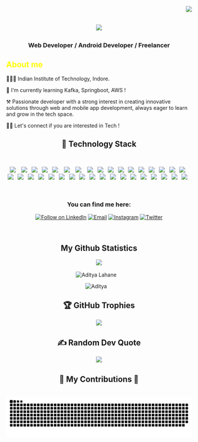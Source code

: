 <img align="right" src="https://visitcount.itsvg.in/api?id=AdityaLahane-2003&icon=8&color=0">
<h1 align="center">
  <img src="https://readme-typing-svg.herokuapp.com/?font=Righteous&size=35&center=true&vCenter=true&width=500&height=70&duration=4000&lines=Hi+There!+👋;+I'm+Aditya+Lahane!;" />
</h1>



<h3 align="center">Web Developer / Android Developer / Freelancer</h3>


<h2 style="color:yellow;"> About me </h2> 

👨🏻‍🎓 Indian Institute of Technology, Indore.
  
🌱 I'm currently learning Kafka, Springboot, AWS ! 

⚒️ Passionate developer with a strong interest in creating innovative solutions through web and mobile app development, always eager to learn and grow in the tech space.

🖐🏻 Let's connect if you are interested in Tech ! 

<h2 align="center"> 🔭 Technology Stack</h2>
<br>
<p align="center">
  <img src="https://img.shields.io/badge/HTML5-E34F26?style=for-the-badge&logo=html5&logoColor=white" />&nbsp;&nbsp;&nbsp;
  <img src="https://img.shields.io/badge/CSS3-1572B6?style=for-the-badge&logo=css3&logoColor=white" />&nbsp;&nbsp; 
  <img src="https://img.shields.io/badge/Bootstrap-563D7C?style=for-the-badge&logo=bootstrap&logoColor=white" />&nbsp;&nbsp; 
   <img src="https://img.shields.io/badge/JavaScript-323330?style=for-the-badge&logo=javascript&logoColor=F7DF1E" />&nbsp;&nbsp;
  <img src="https://img.shields.io/badge/Node.js-339933?style=for-the-badge&logo=nodedotjs&logoColor=white" />&nbsp;&nbsp;&nbsp;
  <img src="https://img.shields.io/badge/Express.js-000000?style=for-the-badge&logo=express&logoColor=white" />&nbsp;&nbsp;&nbsp;
  <img src="https://img.shields.io/badge/React-20232A?style=for-the-badge&logo=react&logoColor=61DAFB" />&nbsp;&nbsp;&nbsp;
  <img src="https://img.shields.io/badge/MongoDB-4EA94B?style=for-the-badge&logo=mongodb&logoColor=white" />&nbsp;&nbsp;
  <img src="https://img.shields.io/badge/Python-3776AB?style=for-the-badge&logo=python&logoColor=white" />&nbsp;&nbsp;
  <img src="https://img.shields.io/badge/npm-CB3837?style=for-the-badge&logo=npm&logoColor=white" />&nbsp;&nbsp;
  <img src="https://img.shields.io/badge/Git-F05032?style=for-the-badge&logo=git&logoColor=white" />&nbsp;&nbsp;
  <img src="https://img.shields.io/badge/GitLab-FC6D26?style=for-the-badge&logo=gitlab&logoColor=white" />&nbsp;&nbsp;
  <img src="https://img.shields.io/badge/Docker-2496ED?style=for-the-badge&logo=docker&logoColor=white" />&nbsp;&nbsp;
  <img src="https://img.shields.io/badge/GitHub-100000?style=for-the-badge&logo=github&logoColor=white" />&nbsp;&nbsp;  
<img src="https://img.shields.io/badge/Material--UI-0081CB?style=for-the-badge&logo=material-ui&logoColor=white" />&nbsp;&nbsp;
<img src="https://img.shields.io/badge/DevOps-000000?style=for-the-badge&logo=dev.to&logoColor=white" />&nbsp;&nbsp;
<img src="https://img.shields.io/badge/Flutter-02569B?style=for-the-badge&logo=flutter&logoColor=white" />&nbsp;&nbsp;
<img src="https://img.shields.io/badge/Firebase-DD2C00?style=for-the-badge&logo=firebase&logoColor=white" />&nbsp;&nbsp;
<img src="https://img.shields.io/badge/Angular-0F0F11?style=for-the-badge&logo=Angular&logoColor=white" />&nbsp;&nbsp;
<img src="https://img.shields.io/badge/Java-DD2C00?style=for-the-badge&logo=Java&logoColor=white" />&nbsp;&nbsp;
<img src="https://img.shields.io/badge/C++-00599C?style=for-the-badge&logo=cplusplus&logoColor=white" />&nbsp;&nbsp;
<img src="https://img.shields.io/badge/SpringBoot-6DB33F?style=for-the-badge&logo=springboot&logoColor=white" />&nbsp;&nbsp;
<img src="https://img.shields.io/badge/SpringSecurity-6DB33F?style=for-the-badge&logo=springsecurity&logoColor=white" />&nbsp;&nbsp;
<img src="https://img.shields.io/badge/Quarkus-4695EB?style=for-the-badge&logo=quarkus&logoColor=white" />&nbsp;&nbsp;
<img src="https://img.shields.io/badge/Postman-FF6C37?style=for-the-badge&logo=postman&logoColor=white" />&nbsp;&nbsp;
<img src="https://img.shields.io/badge/JQuery-0769AD?style=for-the-badge&logo=jquery&logoColor=white" />&nbsp;&nbsp;
<img src="https://img.shields.io/badge/Mongoose-F04D35?style=for-the-badge&logo=mongoosedotws&logoColor=white" />&nbsp;&nbsp;
<img src="https://img.shields.io/badge/PostgreSQL-4169E1?style=for-the-badge&logo=postgresql&logoColor=white" />&nbsp;&nbsp;
<img src="https://img.shields.io/badge/Auth0-EB5424?style=for-the-badge&logo=auth0&logoColor=white" />&nbsp;&nbsp;
<img src="https://img.shields.io/badge/JWT-000000?style=for-the-badge&logo=jsonwebtokens&logoColor=white" />&nbsp;&nbsp;
<img src="https://img.shields.io/badge/Android Studio-3DDC84?style=for-the-badge&logo=androidstudio&logoColor=white" />&nbsp;&nbsp;
<img src="https://img.shields.io/badge/IntelliJ-000000?style=for-the-badge&logo=intellijidea&logoColor=white" />&nbsp;&nbsp;
<img src="https://img.shields.io/badge/Figma-%23F24E1E.svg?style=for-the-badge&logo=figma&logoColor=white" />&nbsp;&nbsp;
<img src="https://img.shields.io/badge/NODEMON-%23323330.svg?style=for-the-badge&logo=nodemon&logoColor=%BBDEAD" />&nbsp;&nbsp;
<img src="https://img.shields.io/badge/Render-%46E3B7.svg?style=for-the-badge&logo=render&logoColor=white"/>&nbsp;&nbsp;


</p>
<br>

<h3 align = "center">You can find me here: </h3>
<p align="center">
<a href="https://www.linkedin.com/in/aditya-lahane-772919242/"> <img title="Follow on LinkedIn" src="https://img.shields.io/badge/LinkedIn-0077B5?style=for-the-badge&logo=linkedin&logoColor=white"/></a>
<a href="mailto:adityalahane31@gmail.com"> <img title="Email" src="https://img.shields.io/badge/Gmail-D14836?style=for-the-badge&logo=gmail&logoColor=white"/></a>
<a href="https://www.instagram.com/adi_lahane_/"> <img title="Instagram" src="https://img.shields.io/badge/Instagram-%23E4405F.svg?style=for-the-badge&logo=Instagram&logoColor=white"/></a>
<a href="https://twitter.com/Adi_Lahane_"> <img title="Twitter" src="https://img.shields.io/badge/Twitter-%231DA1F2.svg?style=for-the-badge&logo=Twitter&logoColor=white"/></a>
<br>
<br>
<br>
  
<h2 align="center">My Github Statistics </h2>
</p><p align="center">
<img width="48%" src="https://github-readme-streak-stats.herokuapp.com/?user=AdityaLahane-2003&theme=dark&hide_border=true" /></p>

</p><p align="center"> <img src="https://github-readme-stats.vercel.app/api?username=AdityaLahane-2003&theme=dark&hide_border=true&include_all_commits=true&count_private=true" alt="Aditya Lahane" />&nbsp;&nbsp;&nbsp;&nbsp; </p>
</p><p align="center"><img src ="https://github-readme-stats.vercel.app/api/top-langs/?username=AdityaLahane-2003&theme=dark&hide_border=true&include_all_commits=true&count_private=true&layout=compact" alt="Aditya" />&nbsp;&nbsp;&nbsp;&nbsp; </p>

<!-- Trophies Section -->
<h2 align="center">🏆 GitHub Trophies</h2>
<p align="center">
  <img src="https://github-profile-trophy.vercel.app/?username=AdityaLahane-2003&theme=radical&no-frame=true&no-bg=false&margin-w=4">
</p>

<!-- Quote Section -->
<h2 align="center">✍️ Random Dev Quote</h2>
<p align="center">
  <img src="https://quotes-github-readme.vercel.app/api?type=horizontal&theme=light">
</p>

<div align="center">
  <h2>🐍 My Contributions 🐍</h2>
  
  <br>
  <img alt="snake eating my contributions" src="https://raw.githubusercontent.com/salesp07/salesp07/output/github-contribution-grid-snake.svg" />
  
  <br/><br/><br/>
</div>

